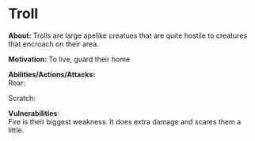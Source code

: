 # Troll
  
**About:** 
Trolls are large apelike creatues that are quite hostile to creatures that encroach on their area.
  
**Motivation:** 
To live, guard their home
  
**Abilities/Actions/Attacks:**  
Roar:

Scratch:
  
**Vulnerabilities**:  
Fire is their biggest weakness. It does extra damage and scares them a little.